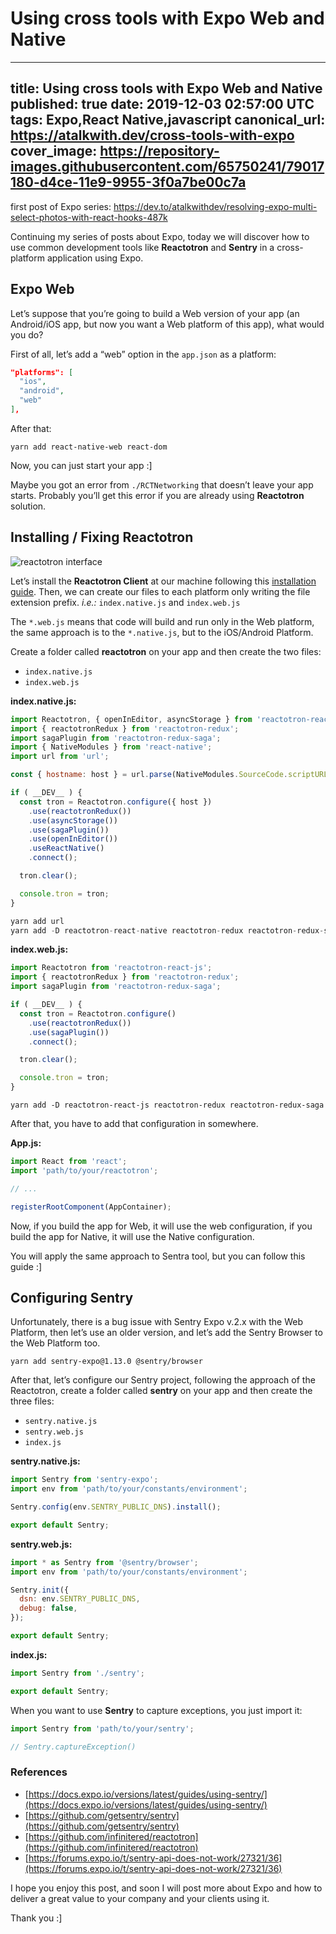 # Using cross tools with Expo Web and Native

---
title: Using cross tools with Expo Web and Native
published: true
date: 2019-12-03 02:57:00 UTC
tags: Expo,React Native,javascript
canonical_url: https://atalkwith.dev/cross-tools-with-expo
cover_image: https://repository-images.githubusercontent.com/65750241/79017180-d4ce-11e9-9955-3f0a7be00c7a
---

first post of Expo series: https://dev.to/atalkwithdev/resolving-expo-multi-select-photos-with-react-hooks-487k

Continuing my series of posts about Expo, today we will discover how to use common development tools like **Reactotron** and **Sentry** in a cross-platform application using Expo.

## Expo Web

Let’s suppose that you’re going to build a Web version of your app (an Android/iOS app, but now you want a Web platform of this app), what would you do?

First of all, let’s add a “web” option in the `app.json` as a platform:

```json
"platforms": [
  "ios",
  "android",
  "web"
],
```

After that:

```
yarn add react-native-web react-dom
```

Now, you can just start your app :]

Maybe you got an error from `./RCTNetworking` that doesn’t leave your app starts. Probably you’ll get this error if you are already using **Reactotron** solution.

## Installing / Fixing Reactotron

![reactotron interface](https://atalkwith.dev/media/screen_shot_2019-12-01_at_22.45.44.png "reactotron interface")

Let’s install the **Reactotron Client** at our machine following this [installation guide](https://github.com/infinitered/reactotron/blob/master/docs/installing.md). Then, we can create our files to each platform only writing the file extension prefix. _i.e.:_ `index.native.js` and `index.web.js`

The `*.web.js` means that code will build and run only in the Web platform, the same approach is to the `*.native.js`, but to the iOS/Android Platform.

Create a folder called **reactotron** on your app and then create the two files:

- `index.native.js`
- `index.web.js`

**index.native.js:**

```js
import Reactotron, { openInEditor, asyncStorage } from 'reactotron-react-native';
import { reactotronRedux } from 'reactotron-redux';
import sagaPlugin from 'reactotron-redux-saga';
import { NativeModules } from 'react-native';
import url from 'url';

const { hostname: host } = url.parse(NativeModules.SourceCode.scriptURL);

if ( __DEV__ ) {
  const tron = Reactotron.configure({ host })
    .use(reactotronRedux())
    .use(asyncStorage())
    .use(sagaPlugin())
    .use(openInEditor())
    .useReactNative()
    .connect();

  tron.clear();

  console.tron = tron;
}

yarn add url
yarn add -D reactotron-react-native reactotron-redux reactotron-redux-saga
```

**index.web.js:**

```js
import Reactotron from 'reactotron-react-js';
import { reactotronRedux } from 'reactotron-redux';
import sagaPlugin from 'reactotron-redux-saga';

if ( __DEV__ ) {
  const tron = Reactotron.configure()
    .use(reactotronRedux())
    .use(sagaPlugin())
    .connect();

  tron.clear();

  console.tron = tron;
}
```

```
yarn add -D reactotron-react-js reactotron-redux reactotron-redux-saga
```

After that, you have to add that configuration in somewhere.

**App.js:**

```js
import React from 'react';
import 'path/to/your/reactotron';

// ...

registerRootComponent(AppContainer);
```

Now, if you build the app for Web, it will use the web configuration, if you build the app for Native, it will use the Native configuration.

You will apply the same approach to Sentra tool, but you can follow this guide :]

## Configuring Sentry

Unfortunately, there is a bug issue with Sentry Expo v.2.x with the Web Platform, then let’s use an older version, and let’s add the Sentry Browser to the Web Platform too.

```
yarn add sentry-expo@1.13.0 @sentry/browser
```

After that, let’s configure our Sentry project, following the approach of the Reactotron, create a folder called **sentry** on your app and then create the three files:

- `sentry.native.js`
- `sentry.web.js`
- `index.js`

**sentry.native.js:**

```js
import Sentry from 'sentry-expo';
import env from 'path/to/your/constants/environment';

Sentry.config(env.SENTRY_PUBLIC_DNS).install();

export default Sentry;
```

**sentry.web.js:**

```js
import * as Sentry from '@sentry/browser';
import env from 'path/to/your/constants/environment';

Sentry.init({
  dsn: env.SENTRY_PUBLIC_DNS,
  debug: false,
});

export default Sentry;
```

**index.js:**

```js
import Sentry from './sentry';

export default Sentry;
```

When you want to use **Sentry** to capture exceptions, you just import it:

```js
import Sentry from 'path/to/your/sentry';

// Sentry.captureException()
```

### References

- [https://docs.expo.io/versions/latest/guides/using-sentry/](https://docs.expo.io/versions/latest/guides/using-sentry/)
- [https://github.com/getsentry/sentry](https://github.com/getsentry/sentry)
- [https://github.com/infinitered/reactotron](https://github.com/infinitered/reactotron)
- [https://forums.expo.io/t/sentry-api-does-not-work/27321/36](https://forums.expo.io/t/sentry-api-does-not-work/27321/36)

I hope you enjoy this post, and soon I will post more about Expo and how to deliver a great value to your company and your clients using it.

Thank you :]